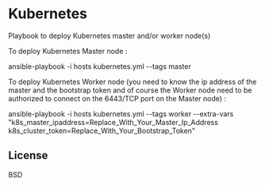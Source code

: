 Kubernetes
==========

Playbook to deploy Kubernetes master and/or worker node(s)

To deploy Kubernetes Master node :

ansible-playbook -i hosts kubernetes.yml --tags master


To deploy Kubernetes Worker node (you need to know the ip address of the master and the bootstrap token and of course the Worker node need to be authorized to connect on the 6443/TCP port on the Master node) :

ansible-playbook -i hosts kubernetes.yml --tags worker --extra-vars "k8s_master_ipaddress=Replace_With_Your_Master_Ip_Address k8s_cluster_token=Replace_With_Your_Bootstrap_Token"


License
-------

BSD

